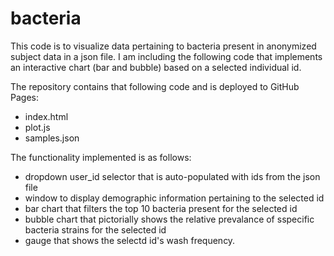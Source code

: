 # bacteria  
This code is to visualize data pertaining to bacteria present in anonymized subject data in a json file. I am including the following code that implements an interactive chart (bar and bubble) based on a selected individual id.  

The repository contains that following code and is deployed to GitHub Pages:  
- index.html
- plot.js
- samples.json

The functionality implemented is as follows:  
- dropdown user_id selector that is auto-populated with ids from the json file
- window to display demographic information pertaining to the selected id
- bar chart that filters the top 10 bacteria present for the selected id
- bubble chart that pictorially shows the relative prevalance of sspecific bacteria strains for the selected id  
- gauge that shows the selectd id's wash frequency.

